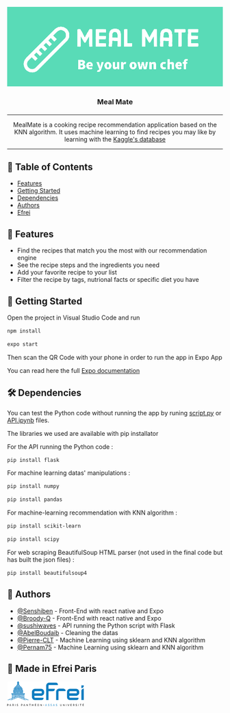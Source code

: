<p align="center">
  <a href="" rel="noopener">
 <img src="https://github.com/Pernam75/MealMate/blob/main/front-end/src/images/logo_w.png?" alt="Meal Mate logo"></a>
</p>

<h3 align="center">Meal Mate</h3>

<h4 align="center"></h4>

---

<p align="center"> MealMate is a cooking recipe recommendation application based on the KNN algorithm. It uses machine learning to find recipes you may like by learning with the <a href= "https://www.kaggle.com/datasets/shuyangli94/food-com-recipes-and-user-interactions"> Kaggle's database </a>
    <br> 
</p>

---

## 📝 Table of Contents

- [Features](#features)
- [Getting Started](#getting_started)
- [Dependencies](#dependencies)
- [Authors](#authors)
- [Efrei](#efrei)

## 🧐 Features <a name = "features"></a>
* Find the recipes that match you the most with our recommendation engine
* See the recipe steps and the ingredients you need
* Add your favorite recipe to your list
* Filter the recipe by tags, nutrional facts or specific diet you have

## 🚀 Getting Started <a name = "getting_started"></a>

Open the project in Visual Studio Code and run

```bash
npm install
```

```bash
expo start
```

Then scan the QR Code with your phone in order to run the app in Expo App

You can read here the full [Expo documentation](https://docs.expo.dev/)

## 🛠️ Dependencies <a name = "dependencies"></a>

You can test the Python code without running the app by runing [script.py](https://github.com/Pernam75/MealMate/blob/main/python-scripts/script.py) or [API.ipynb](https://github.com/Pernam75/MealMate/blob/main/python-scripts/API.ipynb) files.

The libraries we used are available with pip installator

For the API running the Python code :

```bash
pip install flask
```

For machine learning datas' manipulations :

```bash
pip install numpy
```

```bash
pip install pandas
```
 
For machine-learning recommendation with KNN algorithm :

```bash
pip install scikit-learn
```
 
```bash
pip install scipy
```

For web scraping BeautifulSoup HTML parser (not used in the final code but has built the json files) :

```bash
pip install beautifulsoup4
```

## 🙇 Authors <a name = "authors"></a>

- [@Senshiben](https://github.com/Senshiben-efrei) - Front-End with react native and Expo
- [@Broody-Q](https://github.com/broody-q) - Front-End with react native and Expo
- [@sushiwaves](https://github.com/sushiwaves) - API running the Python script with Flask
- [@AbelBoudaib](https://github.com/AbelBoudaib) - Cleaning the datas
- [@Pierre-CLT](https://github.com/Pierre-CLT) - Machine Learning using sklearn and KNN algorithm
- [@Pernam75](https://github.com/Pernam75) - Machine Learning using sklearn and KNN algorithm

## 🏫 Made in Efrei Paris <a name="efrei"></a>

<a href="https://www.efrei.fr/"><img alt="Efrei Logo" src="https://github.com/Pernam75/MealMate/blob/main/src/EfreiLogo.png" width="179" height="58"></a>
